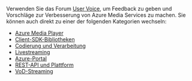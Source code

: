 Verwenden Sie das Forum [User Voice](http://go.microsoft.com/fwlink/?linkid=698785&clcid=0x409), um Feedback zu geben und Vorschläge zur Verbesserung von Azure Media Services zu machen. Sie können auch direkt zu einer der folgenden Kategorien wechseln:

- [Azure Media Player](https://feedback.azure.com/forums/169396-media-services/category/109320-azure-media-player)
- [Client-SDK-Bibliotheken](https://feedback.azure.com/forums/169396-media-services/category/144435-client-sdks)
- [Codierung und Verarbeitung](https://feedback.azure.com/forums/169396-media-services/category/144411-encoding-and-processing)
- [Livestreaming](https://feedback.azure.com/forums/169396-media-services/category/144414-live-streaming)
- [Azure-Portal](https://feedback.azure.com/forums/169396-media-services/category/144432-portal)
- [REST-API und Plattform](https://feedback.azure.com/forums/169396-media-services/category/144423-rest-api-and-platform)
- [VoD-Streaming](https://feedback.azure.com/forums/169396-media-services/category/144429-vod-streaming)

<!---HONumber=Nov15_HO3-->
